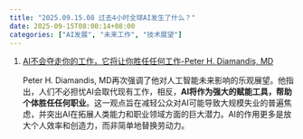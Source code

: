 ```yaml
---
title: "2025.09.15.08 过去4小时全球AI发生了什么？"
date: 2025-09-15T08:00:14+08:00
categories: ["AI发展", "未来工作", "技术展望"]
---
```


1.  [AI不会夺走你的工作，它将让你胜任任何工作-Peter H. Diamandis, MD](https://x.com/PeterDiamandis/status/1967348046716346521)

    Peter H. Diamandis, MD再次强调了他对人工智能未来影响的乐观展望。他指出，人们不必担忧AI会取代现有工作，相反，**AI将作为强大的赋能工具，帮助个体胜任任何职业**。这一观点旨在减轻公众对AI可能导致大规模失业的普遍焦虑，并突出AI在拓展人类能力和职业领域方面的巨大潜力。AI的作用更多是放大个人效率和创造力，而非简单地替换劳动力。